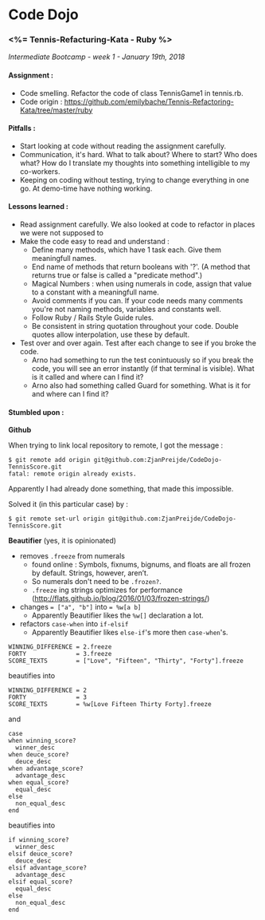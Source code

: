 # Code Dojo

### <%= Tennis-Refacturing-Kata - Ruby %>

*Intermediate Bootcamp - week 1 - January 19th, 2018*

#### Assignment :

- Code smelling. Refactor the code of class TennisGame1 in tennis.rb.
- Code origin : https://github.com/emilybache/Tennis-Refactoring-Kata/tree/master/ruby



#### Pitfalls :

- Start looking at code without reading the assignment carefully.
- Communication, it's hard. What to talk about? Where to start? Who does what? How do I translate my thoughts into something intelligible to my co-workers.
- Keeping on coding without testing, trying to change everything in one go. At demo-time have nothing working.



#### Lessons learned :

- Read assignment carefully. We also looked at code to refactor in places we were not supposed to
- Make the code easy to read and understand :
  - Define many methods, which have 1 task each. Give them meaningfull names.
  - End name of methods that return booleans with '?'.  (A method that returns true or false is called a "predicate method".)
  - Magical Numbers : when using numerals in code, assign that value to a constant with a meaningfull name.
  - Avoid comments if you can. If your code needs many comments you're not naming methods, variables and constants well.
  - Follow Ruby / Rails Style Guide rules.
  - Be consistent in string quotation throughout your code. Double quotes allow interpolation, use these by default.
- Test over and over again. Test after each change to see if you broke the code.
  - Arno had something to run the test conintuously so if you break the code, you will see an error instantly (if that terminal is visible). What is it called and where can I find it?
  - Arno also had something called Guard for something. What is it for and where can I find it?


#### Stumbled upon :

**Github**

When trying to link local repository to remote, I got the message :

```shell
$ git remote add origin git@github.com:ZjanPreijde/CodeDojo-TennisScore.git
fatal: remote origin already exists.
```

Apparently I had already done something, that made this impossible. 

Solved it (in this particular case) by :

```shell
$ git remote set-url origin git@github.com:ZjanPreijde/CodeDojo-TennisScore.git
```



**Beautifier** (yes, it is opinionated) 

- removes `.freeze` from numerals 
  - found online : Symbols, fixnums, bignums, and floats are all frozen by default. Strings, however, aren’t.
  - So numerals don't need to be `.frozen?`.
  - `.freeze` ing strings optimizes for performance (http://flats.github.io/blog/2016/01/03/frozen-strings/)
- changes `= ["a", "b"]`  into `= %w[a b]`
  - Apparently Beautifier likes the `%w[]` declaration a lot.
- refactors `case-when` into `if-elsif`
  - Apparently Beautifier likes `else-if`'s more then `case-when`'s.

```
WINNING_DIFFERENCE = 2.freeze
FORTY              = 3.freeze
SCORE_TEXTS        = ["Love", "Fifteen", "Thirty", "Forty"].freeze
```

beautifies into

```
WINNING_DIFFERENCE = 2
FORTY              = 3
SCORE_TEXTS        = %w[Love Fifteen Thirty Forty].freeze
```

and

```
case
when winning_score?
  winner_desc
when deuce_score?
  deuce_desc
when advantage_score?
  advantage_desc
when equal_score?
  equal_desc
else
  non_equal_desc
end
```

beautifies into

```
if winning_score?
  winner_desc
elsif deuce_score?
  deuce_desc
elsif advantage_score?
  advantage_desc
elsif equal_score?
  equal_desc
else
  non_equal_desc
end
```



